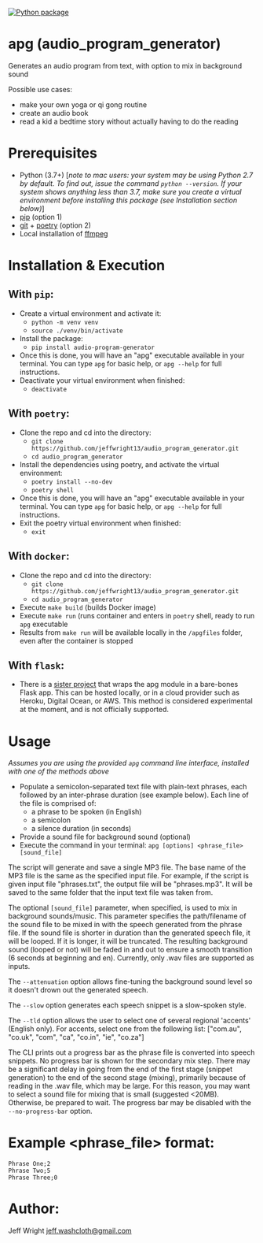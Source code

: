 
[![Python package](https://github.com/jeffwright13/audio_program_generator/actions/workflows/python-package.yml/badge.svg)](https://github.com/jeffwright13/audio_program_generator/actions/workflows/python-package.yml)

# apg (audio_program_generator)
Generates an audio program from text, with option to mix in background sound

Possible use cases:
- make your own yoga or qi gong routine
- create an audio book
- read a kid a bedtime story without actually having to do the reading

# Prerequisites
* Python (3.7+) [*note to mac users: your system may be using Python 2.7 by default. To find out, issue the command `python --version`. If your system shows anything less than 3.7, make sure you create a virtual environment before installing this package (see Installation section below)*]
* [pip](https://pypi.org/project/pip/) (option 1)
* [git](https://git-scm.com/) + [poetry](https://python-poetry.org/) (option 2)
* Local installation of [ffmpeg](https://www.ffmpeg.org/)

# Installation & Execution
## With `pip`:
- Create a virtual environment and activate it:
    - `python -m venv venv`
    - `source ./venv/bin/activate`
 - Install the package:
    - `pip install audio-program-generator`
- Once this is done, you will have an "apg" executable available in your terminal. You can type `apg` for basic help, or `apg --help` for full instructions.
- Deactivate your virtual environment when finished:
    - `deactivate`

## With `poetry`:
- Clone the repo and cd into the directory:
    - `git clone https://github.com/jeffwright13/audio_program_generator.git`
    - `cd audio_program_generator`
- Install the dependencies using poetry, and activate the virtual environment:
    - `poetry install --no-dev`
    - `poetry shell`
- Once this is done, you will have an "apg" executable available in your terminal. You can type `apg` for basic help, or `apg --help` for full instructions.
- Exit the poetry virtual environment when finished:
    - `exit`

## With `docker`:
- Clone the repo and cd into the directory:
    - `git clone https://github.com/jeffwright13/audio_program_generator.git`
    - `cd audio_program_generator`
- Execute `make build` (builds Docker image)
- Execute `make run` (runs container and enters in `poetry` shell, ready to run `apg` executable
- Results from `make run` will be available locally in the `/apgfiles` folder, even after the container is stopped

## With `flask`:
- There is a [sister project](https://github.com/jeffwright13/apg_flask) that wraps the apg module in a bare-bones Flask app. This can be hosted locally, or in a cloud provider such as Heroku, Digital Ocean, or AWS. This method is considered experimental at the moment, and is not officially supported.

# Usage
*Assumes you are using the provided `apg` command line interface, installed with one of the methods above*
- Populate a semicolon-separated text file with plain-text phrases, each followed by an inter-phrase duration (see example below). Each line of the file is comprised of:
   - a phrase to be spoken (in English)
   - a semicolon
   - a silence duration (in seconds)
- Provide a sound file for background sound (optional)
- Execute the command in your terminal: `apg [options] <phrase_file> [sound_file]`

The script will generate and save a single MP3 file. The base name of the MP3 file is the same as the specified input file. For example, if the script is given input file "phrases.txt", the output file will be "phrases.mp3". It will be saved to the same folder that the input text file was taken from.

The optional `[sound_file]` parameter, when specified, is used to mix in background sounds/music. This parameter specifies the path/filename of the sound file to be mixed in with the speech generated from the phrase file. If the sound file is shorter in duration than the generated speech file, it will be looped. If it is longer, it will be truncated. The resulting background sound (looped or not) will be faded in and out to ensure a smooth transition (6 seconds at beginning and en). Currently, only .wav files are supported as inputs.

The `--attenuation` option allows fine-tuning the background sound level so it doesn't drown out the generated speech.

The `--slow` option generates each speech snippet is a slow-spoken style.

The `--tld` option allows the user to select one of several regional 'accents' (English only). For accents, select one from the following list: ["com.au", "co.uk", "com", "ca", "co.in", "ie", "co.za"]

The CLI prints out a progress bar as the phrase file is converted into speech snippets. No progress bar is shown for the secondary mix step. There may be a significant delay in going from the end of the first stage (snippet generation) to the end of the second stage (mixing), primarily because of reading in the .wav file, which may be large. For this reason, you may want to select a sound file for mixing that is small (suggested <20MB). Otherwise, be prepared to wait. The progress bar may be disabled with the `--no-progress-bar` option.

# Example <phrase_file> format:
    Phrase One;2
    Phrase Two;5
    Phrase Three;0

# Author:
Jeff Wright <jeff.washcloth@gmail.com>
